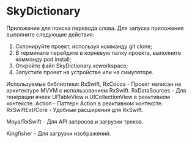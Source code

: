 # SkyDictionary
Приложение для поиска перевода слова.
Для запуска приложения выполните следующие действия:
1. Склонируйте проект, используя комманду git clone;
2. В терминале перейдите в корневую папку проекта, выполните комманду pod install; 
3. Откройте файл SkyDictionary.xcworkspace;
4. Запустите проект на устройстве или на симуляторе. 

Используемые библиотеки:
RxSwift, RxCocoa - Проект написан на архитектуре MVVM c использованием RxSwift.
RxDataSources - Для генерации ячеек UITableView и UICollectionView в реактивном контексте.
Action - Паттерн Action в реактивном контексте.
RxSwiftExt/Core - Удобные расширения для RxSwift.

Moya/RxSwift - Для API запросов и загрузки треков.
  
Kingfisher - Для загрузки изображений.
